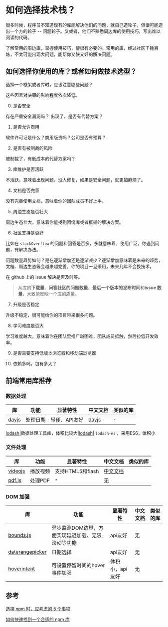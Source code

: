 # 如何选择技术栈？

很多时候，程序员不知道现有的库能解决他们的问题，就自己造轮子，但很可能造出一个方的轮子 -- 问题轮子。又或者，他们不熟悉周边库的使用技巧，写出难以阅读的代码。

了解常用的周边库，掌握使用技巧，使很有必要的。常用的库，经过社区千锤百炼，不太可能出现大问题，能帮你又快又好的解决问题。

## 如何选择你使用的库？或者如何做技术选型？

选择一个框架或者库时，应该注意哪些问题？

这些因素对决策的影响程度依次降低。

00.  是否安全

存在严重安全漏洞吗？ 出现了，是否有代替方案？

01. 是否允许商用

软件许可证是什么？商用版贵吗？公司是否有预算？

02. 是否有被制裁的风险

被制裁了，有低成本的代替方案吗？

03. 库维护是否活跃

不活跃，意味着出现问题，没人修复，如果是安全问题，就更加麻烦了。

04. 文档是否完善

没有完善使用文档，意味着你的团队成员不好上手。

05. 周边生态是否壮大

周边生态壮大，意味着你能找到围绕库或者框架的解决方案。

06. 社区支持是否好

比如在 `stackOverflow` 的问题和回答是否多，多就意味着，使用广泛，你遇到问题，有解决办法。

问题数量趋势如何？是在逐渐增加还是逐渐减少？逐渐增加意味着是未来的趋势，文档、周边生态等会越来越完善，你的项目一旦采用，未来几年不会换技术。

在 github 上的 issue 解决是否及时等。

> 从库的**下载量**、**问答社区的问题数量**、**最后一个版本的发布时间**和**issue 数量**，大致能反映一个库的质量。

07. 升级是否稳定

升级不稳定，很可能给你的项目带来很多问题。

08. 学习难度是否大

学习难度越大，意味着你在团队里推广越困难，团队成员抵触，然后拉低开发效率。

09. 是否需要支持低版本浏览器和移动端浏览器

10. 依赖多吗，包有多大？

## 前端常用库推荐

<!-- TODO 待总结 -->

### 数据处理

库|功能|显著特性|中文文档|类似的库
-----|-----|-----|----|-----
[dayjs](https://github.com/iamkun/dayjs/)|处理日期|轻便、API友好|[dayjs](https://day.js.org/zh-CN/)| `-`

[lodash](https://github.com/lodash/lodash)|数据处理工具库，体积比较大|[lodash](https://www.lodashjs.com/)| `lodash-es` ，采用ES6，体积小 

### 文件处理

库|功能|显著特性|中文文档|类似的库
-----|-----|-----|-----|---
[videojs](https://github.com/videojs/video.js)|播放视频|支持HTML5和flash|[中文文档](https://gitcode.gitcode.host/docs-cn/video.js-docs-cn/index.html)||
[pdf.js](https://github.com/mozilla/pdf.js)|处理PDF| `*` |无

### DOM 加强

库|功能|显著特性|中文文档|类似的库
-----|-----|-----|----|-----
[bounds.js](https://github.com/ChrisCavs/bounds.js)|异步监测DOM边界，方便实现延迟加载、无限滚动等功能|api友好|无|
[daterangepicker](https://github.com/dangrossman/daterangepicker)|日期选择|api友好|无
[hoverintent](https://github.com/tristen/hoverintent)|可设置停留时间的hover事件加强|体积小，api友好|无

## 参考

[选择 npm 时，应考虑的 5 个事项](https://www.arryblog.com/guide/es6/npm-selection.html#_1%E3%80%81%E6%A3%80%E6%9F%A5%E5%BC%80%E6%BA%90%E8%AE%B8%E5%8F%AF%E8%AF%81-license)

[如何快速找到一个合适的 npm 库](https://shanyue.tech/frontend-engineering/quick-find-npm.html)
